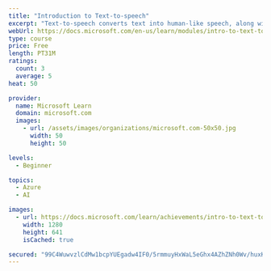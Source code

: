 ```yaml
---
title: "Introduction to Text-to-speech"
excerpt: "Text-to-speech converts text into human-like speech, along with the ability to create a unique, custom voice to use in your applications. We introduce the different types of voices, how to use them, and review situations when they are appropriate to use."
webUrl: https://docs.microsoft.com/en-us/learn/modules/intro-to-text-to-speech/
type: course
price: Free
length: PT31M
ratings:
  count: 3
  average: 5
heat: 50

provider:
  name: Microsoft Learn
  domain: microsoft.com
  images:
    - url: /assets/images/organizations/microsoft.com-50x50.jpg
      width: 50
      height: 50

levels:
  - Beginner

topics:
  - Azure
  - AI

images:
  - url: https://docs.microsoft.com/learn/achievements/intro-to-text-to-speech-social.png
    width: 1280
    height: 641
    isCached: true

secured: "99C4WuwvzlCdMw1bcpYUEgadw4IF0/5rmmuyHxWaL5eGhx4AZhZNh0Wv/huxKbJd6owvuK5YxWuAojKBRhsXTfDPzfaR7gLA3wy10PfV58NQljeWYlp3o+Hy6pGfJaOCRnggkKEAqPrMDBW38V8Q1ifraohmnxK9mQ27HwlaPT3oTGGl4X1lrXGOlA6q35ObIeGLk6uAcfWXniwVDHlgXtMFKj6kFav3V+sE7CNSuOE8Aq+fdTkUn/BWEPD7xBu2u8R76iXcdcKwaR28RmZ8I20UzEbiW9EF+L5N60I2ZLnwD8fs4lBiTihQ8JCeXEwDQ4l3Adq3jWp5LPs03wgTegQTR6L+ETZx4k97MUvRm8k5FQMesowz/WmfnGrHc8KFWY4wgGt3J3+KfPebWJk5FdvVWjIG+M8fPDvuCy9XhbA=;jg4GMlqKzsiTnXrkIpLbqQ=="
---
```


